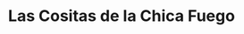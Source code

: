 ---
title: "Las Cositas de la Chica Fuego"
url: /quito/las-cositas-de-la-chica-fuego/
shop: ropa
---